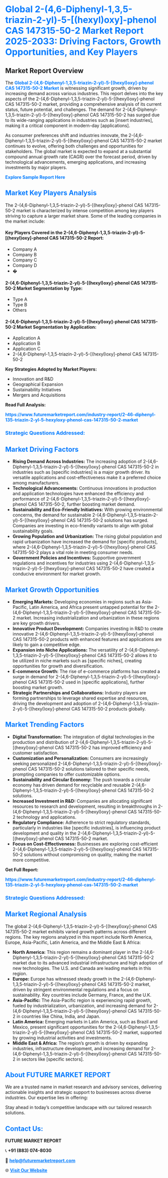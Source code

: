 <h1 style="color: #007BFF;">Global 2-(4,6-Diphenyl-1,3,5-triazin-2-yl)-5-[(hexyl)oxy]-phenol CAS 147315-50-2 Market Report 2025-2033: Driving Factors, Growth Opportunities, and Key Players</h1>

<section id="overview">
<h2>Market Report Overview</h2>
<p>The <a href="https://www.futuremarketreport.com/industry-report/2-46-diphenyl-135-triazin-2-yl-5-hexyloxy-phenol-cas-147315-50-2-market" style="color: #007BFF; text-decoration: none;"><strong>Global 2-(4,6-Diphenyl-1,3,5-triazin-2-yl)-5-[(hexyl)oxy]-phenol CAS 147315-50-2 Market</strong></a> is witnessing significant growth, driven by increasing demand across various industries. This report delves into the key aspects of the 2-(4,6-Diphenyl-1,3,5-triazin-2-yl)-5-[(hexyl)oxy]-phenol CAS 147315-50-2 market, providing a comprehensive analysis of its current status, future potential, and challenges. The demand for 2-(4,6-Diphenyl-1,3,5-triazin-2-yl)-5-[(hexyl)oxy]-phenol CAS 147315-50-2 has surged due to its wide-ranging applications in industries such as [insert industries], making it a critical component in modern-day [applications].</p>
<p>As consumer preferences shift and industries innovate, the 2-(4,6-Diphenyl-1,3,5-triazin-2-yl)-5-[(hexyl)oxy]-phenol CAS 147315-50-2 market continues to evolve, offering both challenges and opportunities for stakeholders. The global market is expected to expand at a substantial compound annual growth rate (CAGR) over the forecast period, driven by technological advancements, emerging applications, and increasing investments by major players.</p>
</section>

<section id="overview">
<p><a href="https://www.futuremarketreport.com/request-sample/reportId=116519" style="color: #007BFF; text-decoration: none;"><strong>Explore Sample Report Here</strong></a></p>
</section>

<section id="key-players">
<h2 style="color: #007BFF;">Market Key Players Analysis</h2>
<p>The 2-(4,6-Diphenyl-1,3,5-triazin-2-yl)-5-[(hexyl)oxy]-phenol CAS 147315-50-2 market is characterized by intense competition among key players striving to capture a larger market share. Some of the leading companies in the market include:</p>
<h4>Key Players Covered in the 2-(4,6-Diphenyl-1,3,5-triazin-2-yl)-5-[(hexyl)oxy]-phenol CAS 147315-50-2 Report:</h4>
<ul><li>Company A</li><li>Company B</li><li>Company C</li><li>Company D</li><li>�</li></ul>
<h4>2-(4,6-Diphenyl-1,3,5-triazin-2-yl)-5-[(hexyl)oxy]-phenol CAS 147315-50-2 Market Segmentation by Type:</h4>
<ul><li>Type A</li><li>Type B</li><li>Others</li></ul>

<h4>2-(4,6-Diphenyl-1,3,5-triazin-2-yl)-5-[(hexyl)oxy]-phenol CAS 147315-50-2 Market Segmentation by Application:</h4>
<ul><li>Application A</li><li>Application B</li><li>Application C</li><li>2-(4,6-Diphenyl-1,3,5-triazin-2-yl)-5-[(hexyl)oxy]-phenol CAS 147315-50-2</li></ul>
<p><strong>Key Strategies Adopted by Market Players:</strong></p>
<ul>
<li>Innovation and R&D</li>
<li>Geographical Expansion</li>
<li>Sustainability Initiatives</li>
<li>Mergers and Acquisitions</li>
</ul>
</section>

<section>
<p><strong>Read Full Analysis: </strong></p><a href="https://www.futuremarketreport.com/industry-report/2-46-diphenyl-135-triazin-2-yl-5-hexyloxy-phenol-cas-147315-50-2-market" style="color: #007BFF; text-decoration: none;"><strong>https://www.futuremarketreport.com/industry-report/2-46-diphenyl-135-triazin-2-yl-5-hexyloxy-phenol-cas-147315-50-2-market</strong></a>
<h3 style="color: #007BFF;">Strategic Questions Addressed:</h3>
</section>

<section id="driving-factors">
<h2 style="color: #007BFF;">Market Driving Factors</h2>
<ul>
<li><strong>Rising Demand Across Industries:</strong> The increasing adoption of 2-(4,6-Diphenyl-1,3,5-triazin-2-yl)-5-[(hexyl)oxy]-phenol CAS 147315-50-2 in industries such as [specific industries] is a major growth driver. Its versatile applications and cost-effectiveness make it a preferred choice among manufacturers.</li>
<li><strong>Technological Advancements:</strong> Continuous innovations in production and application technologies have enhanced the efficiency and performance of 2-(4,6-Diphenyl-1,3,5-triazin-2-yl)-5-[(hexyl)oxy]-phenol CAS 147315-50-2, further boosting market demand.</li>
<li><strong>Sustainability and Eco-Friendly Initiatives:</strong> With growing environmental concerns, the demand for sustainable 2-(4,6-Diphenyl-1,3,5-triazin-2-yl)-5-[(hexyl)oxy]-phenol CAS 147315-50-2 solutions has surged. Companies are investing in eco-friendly variants to align with global sustainability goals.</li>
<li><strong>Growing Population and Urbanization:</strong> The rising global population and rapid urbanization have increased the demand for [specific products], where 2-(4,6-Diphenyl-1,3,5-triazin-2-yl)-5-[(hexyl)oxy]-phenol CAS 147315-50-2 plays a vital role in meeting consumer needs.</li>
<li><strong>Government Policies and Incentives:</strong> Supportive government regulations and incentives for industries using 2-(4,6-Diphenyl-1,3,5-triazin-2-yl)-5-[(hexyl)oxy]-phenol CAS 147315-50-2 have created a conducive environment for market growth.</li>
</ul>
</section>

<section id="growth-opportunities">
<h2 style="color: #007BFF;">Market Growth Opportunities</h2>
<ul>
<li><strong>Emerging Markets:</strong> Developing economies in regions such as Asia-Pacific, Latin America, and Africa present untapped potential for the 2-(4,6-Diphenyl-1,3,5-triazin-2-yl)-5-[(hexyl)oxy]-phenol CAS 147315-50-2 market. Increasing industrialization and urbanization in these regions are key growth drivers.</li>
<li><strong>Innovative Product Development:</strong> Companies investing in R&D to create innovative 2-(4,6-Diphenyl-1,3,5-triazin-2-yl)-5-[(hexyl)oxy]-phenol CAS 147315-50-2 products with enhanced features and applications are likely to gain a competitive edge.</li>
<li><strong>Expansion into Niche Applications:</strong> The versatility of 2-(4,6-Diphenyl-1,3,5-triazin-2-yl)-5-[(hexyl)oxy]-phenol CAS 147315-50-2 allows it to be utilized in niche markets such as [specific niches], creating opportunities for growth and diversification.</li>
<li><strong>E-commerce Growth:</strong> The rise of e-commerce platforms has created a surge in demand for 2-(4,6-Diphenyl-1,3,5-triazin-2-yl)-5-[(hexyl)oxy]-phenol CAS 147315-50-2 used in [specific applications], further boosting market growth.</li>
<li><strong>Strategic Partnerships and Collaborations:</strong> Industry players are forming partnerships to leverage shared expertise and resources, driving the development and adoption of 2-(4,6-Diphenyl-1,3,5-triazin-2-yl)-5-[(hexyl)oxy]-phenol CAS 147315-50-2 products globally.</li>
</ul>
</section>

<section id="trending-factors">
<h2 style="color: #007BFF;">Market Trending Factors</h2>
<ul>
<li><strong>Digital Transformation:</strong> The integration of digital technologies in the production and distribution of 2-(4,6-Diphenyl-1,3,5-triazin-2-yl)-5-[(hexyl)oxy]-phenol CAS 147315-50-2 has improved efficiency and customer satisfaction.</li>
<li><strong>Customization and Personalization:</strong> Consumers are increasingly seeking personalized 2-(4,6-Diphenyl-1,3,5-triazin-2-yl)-5-[(hexyl)oxy]-phenol CAS 147315-50-2 solutions tailored to their specific needs, prompting companies to offer customizable options.</li>
<li><strong>Sustainability and Circular Economy:</strong> The push towards a circular economy has driven demand for recyclable and reusable 2-(4,6-Diphenyl-1,3,5-triazin-2-yl)-5-[(hexyl)oxy]-phenol CAS 147315-50-2 solutions.</li>
<li><strong>Increased Investment in R&D:</strong> Companies are allocating significant resources to research and development, resulting in breakthroughs in 2-(4,6-Diphenyl-1,3,5-triazin-2-yl)-5-[(hexyl)oxy]-phenol CAS 147315-50-2 technology and applications.</li>
<li><strong>Regulatory Compliance:</strong> Adherence to strict regulatory standards, particularly in industries like [specific industries], is influencing product development and quality in the 2-(4,6-Diphenyl-1,3,5-triazin-2-yl)-5-[(hexyl)oxy]-phenol CAS 147315-50-2 market.</li>
<li><strong>Focus on Cost-Effectiveness:</strong> Businesses are exploring cost-efficient 2-(4,6-Diphenyl-1,3,5-triazin-2-yl)-5-[(hexyl)oxy]-phenol CAS 147315-50-2 solutions without compromising on quality, making the market more competitive.</li>
</ul>
</section>

<section>
<p><strong>Get Full Report: </strong></p><a href="https://www.futuremarketreport.com/industry-report/2-46-diphenyl-135-triazin-2-yl-5-hexyloxy-phenol-cas-147315-50-2-market" style="color: #007BFF; text-decoration: none;"><strong>https://www.futuremarketreport.com/industry-report/2-46-diphenyl-135-triazin-2-yl-5-hexyloxy-phenol-cas-147315-50-2-market</strong></a>
<h3 style="color: #007BFF;">Strategic Questions Addressed:</h3>
</section>


<section id="regional-analysis">
<h2 style="color: #007BFF;">Market Regional Analysis</h2>
<p>The global 2-(4,6-Diphenyl-1,3,5-triazin-2-yl)-5-[(hexyl)oxy]-phenol CAS 147315-50-2 market exhibits varied growth patterns across different regions. The key regions analyzed in this report include North America, Europe, Asia-Pacific, Latin America, and the Middle East & Africa:</p>
<ul>
<li><strong>North America:</strong> This region remains a dominant player in the 2-(4,6-Diphenyl-1,3,5-triazin-2-yl)-5-[(hexyl)oxy]-phenol CAS 147315-50-2 market due to its advanced industrial infrastructure and high adoption of new technologies. The U.S. and Canada are leading markets in this region.</li>
<li><strong>Europe:</strong> Europe has witnessed steady growth in the 2-(4,6-Diphenyl-1,3,5-triazin-2-yl)-5-[(hexyl)oxy]-phenol CAS 147315-50-2 market, driven by stringent environmental regulations and a focus on sustainability. Key countries include Germany, France, and the U.K.</li>
<li><strong>Asia-Pacific:</strong> The Asia-Pacific region is experiencing rapid growth, fueled by industrialization, urbanization, and increasing demand for 2-(4,6-Diphenyl-1,3,5-triazin-2-yl)-5-[(hexyl)oxy]-phenol CAS 147315-50-2 in countries like China, India, and Japan.</li>
<li><strong>Latin America:</strong> Emerging markets in Latin America, such as Brazil and Mexico, present significant opportunities for the 2-(4,6-Diphenyl-1,3,5-triazin-2-yl)-5-[(hexyl)oxy]-phenol CAS 147315-50-2 market, supported by growing industrial activities and investments.</li>
<li><strong>Middle East & Africa:</strong> The region’s growth is driven by expanding industries, infrastructure development, and increasing demand for 2-(4,6-Diphenyl-1,3,5-triazin-2-yl)-5-[(hexyl)oxy]-phenol CAS 147315-50-2 in sectors like [specific sectors].</li>
</ul>
</section>

<footer>
<h2 style="color: #007BFF;">About FUTURE MARKET REPORT</h2>
<p>We are a trusted name in market research and advisory services, delivering actionable insights and strategic support to businesses across diverse industries. Our expertise lies in offering:</p>

<p>Stay ahead in today’s competitive landscape with our tailored research solutions.</p>

<h2 style="color: #007BFF;">Contact Us:</h2>
<p><strong>FUTURE MARKET REPORT</strong></p>
<p>📞 <strong>+91 (883) 074-8030</strong></p>
<p>📧 <strong><a href="mailto:help@futuremarketreport.com" style="color: #007BFF;">help@futuremarketreport.com</a></strong></p>
<p>🌐 <strong><a href="https://www.futuremarketreport.com/" style="color: #007BFF;">Visit Our Website</a></strong></p>
</footer>